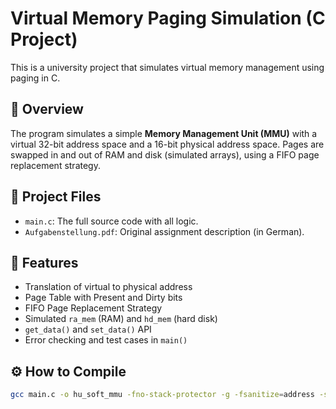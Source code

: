 # Virtual Memory Paging Simulation (C Project)

This is a university project that simulates virtual memory management using paging in C.

## 🧠 Overview

The program simulates a simple **Memory Management Unit (MMU)** with a virtual 32-bit address space and a 16-bit physical address space. Pages are swapped in and out of RAM and disk (simulated arrays), using a FIFO page replacement strategy.

## 📂 Project Files

- `main.c`: The full source code with all logic.
- `Aufgabenstellung.pdf`: Original assignment description (in German).

## 🔧 Features

- Translation of virtual to physical address
- Page Table with Present and Dirty bits
- FIFO Page Replacement Strategy
- Simulated `ra_mem` (RAM) and `hd_mem` (hard disk)
- `get_data()` and `set_data()` API
- Error checking and test cases in `main()`

## ⚙️ How to Compile

```bash
gcc main.c -o hu_soft_mmu -fno-stack-protector -g -fsanitize=address -std=c11
